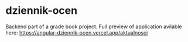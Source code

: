 # dziennik-ocen

Backend part of a grade book project. Full preview of application avilable here: https://angular-dziennik-ocen.vercel.app/aktualnosci
